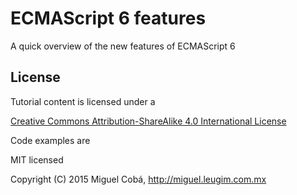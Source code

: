 # ECMAScript 6 features

A quick overview of the new features of ECMAScript 6

## License

Tutorial content is licensed under a 

[Creative Commons Attribution-ShareAlike 4.0 International License](http://creativecommons.org/licenses/by-sa/4.0/)

Code examples are

MIT licensed

Copyright (C) 2015 Miguel Cobá, http://miguel.leugim.com.mx
